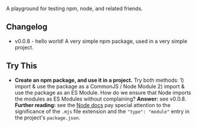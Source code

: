 A playground for testing npm, node, and related friends.

## Changelog
- v0.0.8 - hello world!  A very simple npm package, used in a very simple project.

## Try This
- **Create an npm package, and use it in a project.**  Try both methods: 1) import & use the package as a CommonJS / Node Module 2) import & use the package as an ES Module.  How do we ensure that Node imports the modules as ES Modules without complaining?  **Answer:** see v0.0.8.  **Further reading:** see the [Node docs](https://nodejs.org/docs/latest-v13.x/api/esm.html#esm_enabling) pay special attention to the significance of the `.mjs` file extension and the `"type": "module"` entry in the project's `package.json`.